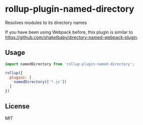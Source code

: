 # rollup-plugin-named-directory
Resolves modules to its directory names

If you have been using Webpack before, this plugin is similar to https://github.com/shaketbaby/directory-named-webpack-plugin.

## Usage
```javascript
import namedDirectory from 'rollup-plugin-named-directory';

rollup({
  plugins: [
    namedDirectory(['*.js'])
  ]
})
```

## License

MIT
